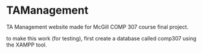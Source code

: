 # TAManagement
TA Management website made for McGill COMP 307 course final project.

to make this work (for testing), first create a database called comp307 using the XAMPP tool.
